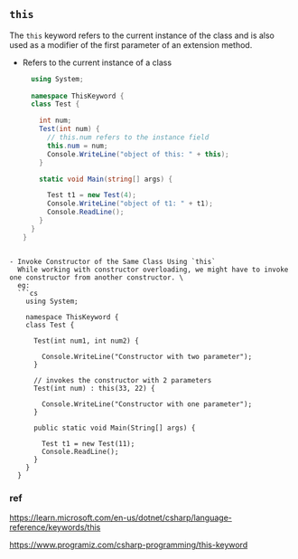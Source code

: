 ## `this`
The `this` keyword refers to the current instance of the class and is also used as a modifier of the first parameter of an extension method.


- Refers to the current instance of a class
  ```cs
    using System;
 
    namespace ThisKeyword {
    class Test {

      int num;
      Test(int num) {
        // this.num refers to the instance field
        this.num = num;
        Console.WriteLine("object of this: " + this);
      }

      static void Main(string[] args) {

        Test t1 = new Test(4);
        Console.WriteLine("object of t1: " + t1);
        Console.ReadLine();
      }
    }
  }
```

- Invoke Constructor of the Same Class Using `this`
  While working with constructor overloading, we might have to invoke one constructor from another constructor. \
  eg:
  ```cs
    using System;
 
    namespace ThisKeyword {
    class Test {
    
      Test(int num1, int num2) {

        Console.WriteLine("Constructor with two parameter");
      }
    
      // invokes the constructor with 2 parameters
      Test(int num) : this(33, 22) {

        Console.WriteLine("Constructor with one parameter");
      }

      public static void Main(String[] args) {

        Test t1 = new Test(11); 
        Console.ReadLine();   
      }
    }
  }
```



### ref
https://learn.microsoft.com/en-us/dotnet/csharp/language-reference/keywords/this

https://www.programiz.com/csharp-programming/this-keyword

